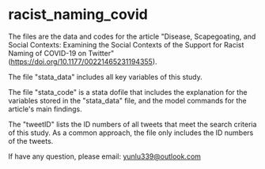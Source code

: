 # racist_naming_covid
The files are the data and codes for the article "Disease, Scapegoating, and Social Contexts: Examining the Social Contexts of the Support for Racist Naming of COVID-19 on Twitter" (https://doi.org/10.1177/00221465231194355).


The file "stata_data" includes all key variables of this study. 


The file "stata_code" is a stata dofile that includes the explanation for the variables stored in the "stata_data" file, and the model commands for the article's main findings.


The "tweetID" lists the ID numbers of all tweets that meet the search criteria of this study. As a common approach, the file only includes the ID numbers of the tweets.


If have any question, please email: yunlu339@outlook.com
